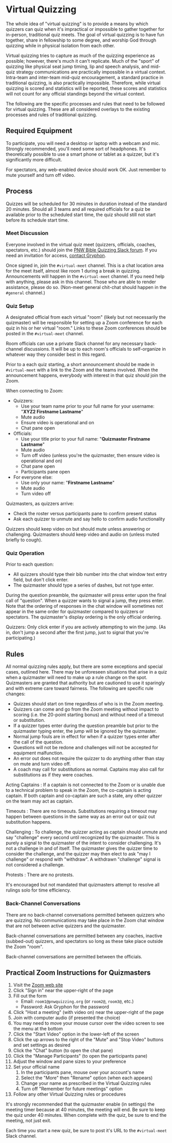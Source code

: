 # Virtual Quizzing

The whole idea of "virtual quizzing" is to provide a means by which quizzers can quiz when it's impractical or impossible to gather together for in-person, traditional quiz meets. The goal of virtual quizzing is to have fun together, share in fellowship to some degree, and worship God through quizzing while in physical isolation from each other.

Virtual quizzing tries to capture as much of the quizzing experience as possible; however, there's much it can't replicate. Much of the "sport" of quizzing like physical seat jump timing, lip and speech analysis, and mid-quiz strategy communications are practically impossible in a virtual context. Intra-team and inter-team mid-quiz encouragement, a standard practice in traditional quizzing, is also practically impossible. Therefore, while virtual quizzing is scored and statistics will be reported, these scores and statistics will not count for any official standings beyond the virtual context.

The following are the specific processes and rules that need to be followed for virtual quizzing. These are all considered overlays to the existing processes and rules of traditional quizzing.

## Required Equipment

To participate, you will need a desktop or laptop with a webcam and mic. Strongly recommended, you'll need some sort of headphones. It's theoretically possible to use a smart phone or tablet as a quizzer, but it's significantly more difficult.

For spectators, any web-enabled device should work OK. Just remember to mute yourself and turn off video.

## Process

Quizzes will be scheduled for 30 minutes in duration instead of the standard 20 minutes. Should all 3 teams and all required officials for a quiz be available prior to the scheduled start time, the quiz should still not start before its schedule start time.

### Meet Discussion

Everyone involved in the virtual quiz meet (quizzers, officials, coaches, spectators, etc.) should join the [PNW Bible Quizzing Slack forum](https://biblequizzing.slack.com). If you need an invitation for access, [contact Gryphon](mailto:gryphon@pnwquizzing.org).

Once signed in, join the `#virtual-meet` channel. This is a chat location area for the meet itself, almost like room 1 during a break in quizzing. Announcements will happen in the `#virtual-meet` channel. If you need help with anything, please ask in this channel. Those who are able to render assistance, please do so. (Non-meet general chit-chat should happen in the `#general` channel.)

### Quiz Setup

A designated official from each virtual "room" (likely but not necessarily the quizmaster) will be responsible for setting up a Zoom conference for each quiz in his or her virtual "room." Links to these Zoom conferences should be posted in the `#virtual-meet` channel.

Room officials can use a private Slack channel for any necessary back-channel discussions. It will be up to each room's officials to self-organize in whatever way they consider best in this regard.

Prior to a each quiz starting, a short announcement should be made in `#virtual-meet` with a link to the Zoom and the teams involved. When the announcement happens, everybody with interest in that quiz should join the Zoom.

When connecting to Zoom:

- Quizzers:
    - Use your team name prior to your full name for your username: "**XYZ2 Firstname Lastname**"
    - Mute audio
    - Ensure video is operational and on
    - Chat pane open
- Officials:
    - Use your title prior to your full name: "**Quizmaster Firstname Lastname**"
    - Mute audio
    - Turn off video (unless you're the quizmaster, then ensure video is operational and on)
    - Chat pane open
    - Participants pane open
- For everyone else:
    - Use only your name: "**Firstname Lastname**"
    - Mute audio
    - Turn video off

Quizmasters, as quizzers arrive:

- Check the roster versus participants pane to confirm present status
- Ask each quizzer to unmute and say hello to confirm audio functionality

Quizzers should keep video on but should mute unless answering or challenging. Quizmasters should keep video and audio on (unless muted briefly to cough).

### Quiz Operation

Prior to each question:

- All quizzers should type their bib number into the chat window text entry field, but don't click enter.
- The quizmaster should type a series of dashes, but not type enter.

During the question preamble, the quizmaster will press enter upon the final call of "question". When a quizzer wants to signal a jump, they press enter. Note that the ordering of responses in the chat window will sometimes not appear in the same order for quizmaster compared to quizzers or spectators. The quizmaster's display ordering is the only official ordering.

Quizzers: Only click enter if you are actively attempting to win the jump. (As in, don't jump a second after the first jump, just to signal that you're participating.)

## Rules

All normal quizzing rules apply, but there are some exceptions and special cases, outlined here. There may be unforeseen situations that arise in a quiz when a quizmaster will need to make up a rule change on the spot. Quizmasters are granted that authority but are cautioned to use it sparingly and with extreme care toward fairness. The following are specific rule changes:

- Quizzes should start on time regardless of who is in the Zoom meeting.
- Quizzers can come and go from the Zoom meeting without impact to scoring (i.e. the 20-point starting bonus) and without need of a timeout or substitution.
- If a quizzer types enter during the question preamble but prior to the quizmaster typing enter, the jump will be ignored by the quizmaster.
- Normal jump fouls are in effect for when if a quizzer types enter after the call of the question.
- Questions will not be redone and challenges will not be accepted for equipment malfunction.
- An error out does not require the quizzer to do anything other than stay on mute and turn video off.
- A coach may call for substitutions as normal. Captains may also call for substitutions as if they were coaches.

Acting Captains
: If a captain is not connected to the Zoom or is unable due to a technical problem to speak in the Zoom, the co-captain is acting captain. If both captain and co-captain are such a state, any other quizzer on the team may act as captain.

Timeouts
: There are no timeouts. Substitutions requiring a timeout may happen between questions in the same way as an error out or quiz out substitution happens.

Challenging
: To challenge, the quizzer acting as captain should unmute and say "challenge" every second until recognized by the quizmaster. This is purely a signal to the quizmaster of the intent to consider challenging. It's not a challenge in and of itself. The quizmaster gives the quizzer time to consider the challenge, and the quizzer may then elect to ask "may I challenge" or respond with "withdraw". A withdrawn "challenge" signal is not considered a challenge.

Protests
: There are no protests.

It's encouraged but not mandated that quizmasters attempt to resolve all rulings solo for time efficiency.

### Back-Channel Conversations

There are no back-channel conversations permitted between quizzers who are quizzing. No communications may take place in the Zoom chat window that are not between active quizzers and the quizmaster.

Back-channel conversations are permitted between any coaches, inactive (subbed-out) quizzers, and spectators so long as these take place outside the Zoom "room".

Back-channel conversations are permitted between the officials.

## Practical Zoom Instructions for Quizmasters

1. Visit the [Zoom web site](https://zoom.us)
2. Click "Sign in" near the upper-right of the page
3. Fill out the form
    - Email: `room1@pnwquizzing.org` (or `room2@`, `room3@`, etc.)
    - Password: Ask Gryphon for the password
4. Click "Host a meeting" (with video on) near the upper-right of the page
5. Join with computer audio (if presented the choice)
6. You may need to move your mouse cursor over the video screen to see the menu at the bottom
7. Click the "Start Video" option in the lower-left of the screen
8. Click the up arrows to the right of the "Mute" and "Stop Video" buttons and set settings as desired
9. Click the "Chat" button (to open the chat pane)
10. Click the "Manage Participants" (to open the participants pane)
11. Adjust the window and pane sizes to your preference
12. Set your official name
    1. In the participants pane, mouse over your account's name
    2. Select the "More" then "Rename" option (when each appears)
    3. Change your name as prescribed in the Virtual Quizzing rules
    4. Turn off "Remember for future meetings" option
13. Follow any other Virtual Quizzing rules or procedures

It's strongly recommended that the quizmaster enable (in settings) the meeting timer because at 40 minutes, the meeting will end. Be sure to keep the quiz under 40 minutes. When complete with the quiz, be sure to end the meeting, not just exit.

Each time you start a new quiz, be sure to post it's URL to the `#virtual-meet` Slack channel.
